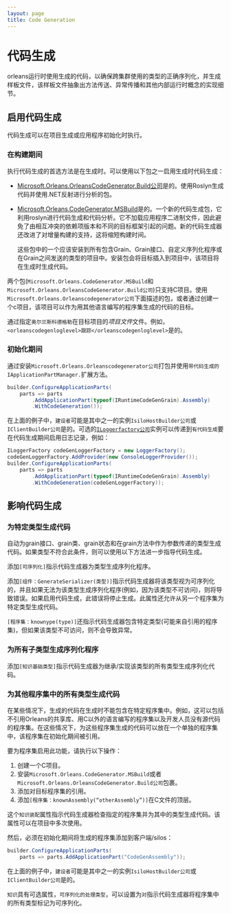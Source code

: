 ```yaml
---
layout: page
title: Code Generation
---
```


# 代码生成

orleans运行时使用生成的代码，以确保跨集群使用的类型的正确序列化，并生成样板文件，该样板文件抽象出方法传送、异常传播和其他内部运行时概念的实现细节。

## 启用代码生成

代码生成可以在项目生成或应用程序初始化时执行。

### 在构建期间

执行代码生成的首选方法是在生成时。可以使用以下包之一启用生成时代码生成：

-   [Microsoft.Orleans.OrleansCodeGenerator.Build公司](https://www.nuget.org/packages/Microsoft.Orleans.OrleansCodeGenerator.Build/)是的。使用Roslyn生成代码并使用.NET反射进行分析的包。
-   [Microsoft.Orleans.CodeGenerator.MSBuild](https://www.nuget.org/packages/Microsoft.Orleans.CodeGenerator.MSBuild/)是的。一个新的代码生成包，它利用roslyn进行代码生成和代码分析。它不加载应用程序二进制文件，因此避免了由相互冲突的依赖项版本和不同的目标框架引起的问题。新的代码生成器还改进了对增量构建的支持，这将缩短构建时间。

    这些包中的一个应该安装到所有包含Grain、Grain接口、自定义序列化程序或在Grain之间发送的类型的项目中。安装包会将目标插入到项目中，该项目将在生成时生成代码。

两个包(`Microsoft.Orleans.CodeGenerator.MSBuild`和`Microsoft.Orleans.OrleansCodeGenerator.Build公司`)只支持C项目。使用`Microsoft.Orleans.Orleanscodegenerator公司`下面描述的包，或者通过创建一个c项目，该项目可以作为用其他语言编写的程序集生成的代码的目标。

通过指定`奥尔兰斯科德格勒`在目标项目的*项目文件*文件。例如，`<orleanscodegenloglevel>跟踪</orleanscodegenloglevel>`是的。

### 初始化期间

通过安装`Microsoft.Orleans.Orleanscodegenerator公司`打包并使用`带代码生成的IApplicationPartManager.`扩展方法。

```csharp
builder.ConfigureApplicationParts(
    parts => parts
        .AddApplicationPart(typeof(IRuntimeCodeGenGrain).Assembly)
        .WithCodeGeneration());
```

在上面的例子中，`建设者`可能是其中之一的实例`IsiloHostBuilder公司`或`IClientBuilder公司`是的。可选的[`ILoggerfactory公司`](https://docs.microsoft.com/en-us/dotnet/api/microsoft.extensions.logging.iloggerfactory)实例可以传递到`有代码生成`要在代码生成期间启用日志记录，例如：

```csharp
ILoggerFactory codeGenLoggerFactory = new LoggerFactory();
codeGenLoggerFactory.AddProvider(new ConsoleLoggerProvider());
builder.ConfigureApplicationParts(
    parts => parts
        .AddApplicationPart(typeof(IRuntimeCodeGenGrain).Assembly)
        .WithCodeGeneration(codeGenLoggerFactory));
```

## 影响代码生成

### 为特定类型生成代码

自动为grain接口、grain类、grain状态和在grain方法中作为参数传递的类型生成代码。如果类型不符合此条件，则可以使用以下方法进一步指导代码生成。

添加`[可序列化]`指示代码生成器为类型生成序列化程序。

添加`[组件：GenerateSerializer(类型)]`指示代码生成器将该类型视为可序列化的，并且如果无法为该类型生成序列化程序(例如，因为该类型不可访问)，则将导致错误。如果启用代码生成，此错误将停止生成。此属性还允许从另一个程序集为特定类型生成代码。

`[程序集：knownype(type)]`还指示代码生成器包含特定类型(可能来自引用的程序集)，但如果该类型不可访问，则不会导致异常。

### 为所有子类型生成序列化程序

添加`[知识基础类型]`指示代码生成器为继承/实现该类型的所有类型生成序列化代码。

### 为其他程序集中的所有类型生成代码

在某些情况下，生成的代码在生成时不能包含在特定程序集中。例如，这可以包括不引用Orleans的共享库、用C以外的语言编写的程序集以及开发人员没有源代码的程序集。在这些情况下，为这些程序集生成的代码可以放在一个单独的程序集中，该程序集在初始化期间被引用。

要为程序集启用此功能，请执行以下操作：

1.  创建一个C项目。
2.  安装`Microsoft.Orleans.CodeGenerator.MSBuild`或者`Microsoft.Orleans.OrleansCodeGenerator.Build公司`包裹。
3.  添加对目标程序集的引用。
4.  添加`[程序集：knownAssembly(“otherAssembly”)]`在C文件的顶层。

这个`知识装配`属性指示代码生成器检查指定的程序集并为其中的类型生成代码。该属性可以在项目中多次使用。

然后，必须在初始化期间将生成的程序集添加到客户端/silos：

```csharp
builder.ConfigureApplicationParts(
    parts => parts.AddApplicationPart("CodeGenAssembly"));
```

在上面的例子中，`建设者`可能是其中之一的实例`IsiloHostBuilder公司`或`IClientBuilder公司`是的。

`知识`具有可选属性，`可序列化的处理类型`，可以设置为`对`指示代码生成器将程序集中的所有类型标记为可序列化。
